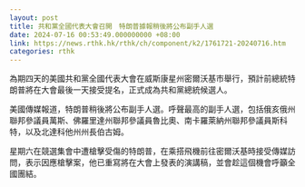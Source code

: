 ```yaml
---
layout: post
title: 共和黨全國代表大會召開　特朗普據報稍後將公布副手人選
date: 2024-07-16 00:53:49.000000000 +08:00
link: https://news.rthk.hk/rthk/ch/component/k2/1761721-20240716.htm
categories: rthk
---
```


為期四天的美國共和黨全國代表大會在威斯康星州密爾沃基市舉行，預計前總統特朗普將在大會最後一天接受提名，正式成為共和黨總統候選人。

美國傳媒報道，特朗普稍後將公布副手人選。呼聲最高的副手人選，包括俄亥俄州聯邦參議員萬斯、佛羅里達州聯邦參議員魯比奧、南卡羅萊納州聯邦參議員斯科特，以及北達科他州州長伯古姆。

星期六在競選集會中遭槍擊受傷的特朗普，在乘搭飛機前往密爾沃基時接受傳媒訪問，表示因應槍擊案，他已重寫將在大會上發表的演講稿，並會趁這個機會呼籲全國團結。
